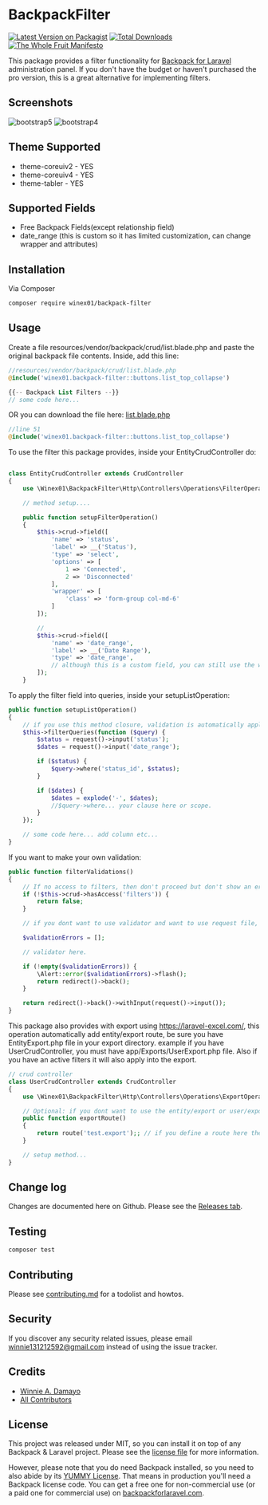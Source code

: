 # BackpackFilter

[![Latest Version on Packagist][ico-version]][link-packagist]
[![Total Downloads][ico-downloads]][link-downloads]
[![The Whole Fruit Manifesto](https://img.shields.io/badge/writing%20standard-the%20whole%20fruit-brightgreen)](https://github.com/the-whole-fruit/manifesto)

This package provides a filter functionality for [Backpack for Laravel](https://backpackforlaravel.com/) administration panel. If you don't have the budget or haven't purchased the pro version, this is a great alternative for implementing filters.

## Screenshots
![bootstrap5](https://github.com/user-attachments/assets/537cd5a5-85f1-4bb7-b790-7de7de330d70)
![bootstrap4](https://github.com/user-attachments/assets/b411481d-6ccf-47aa-828a-79e7f2e17b01)

## Theme Supported
- theme-coreuiv2 - YES
- theme-coreuiv4 - YES
- theme-tabler   - YES

## Supported Fields
- Free Backpack Fields(except relationship field)
- date_range (this is custom so it has limited customization, can change wrapper and attributes)

## Installation

Via Composer

``` bash
composer require winex01/backpack-filter
```

## Usage

Create a file resources/vendor/backpack/crud/list.blade.php and paste the original backpack file contents. Inside, add this line:

```php
//resources/vendor/backpack/crud/list.blade.php
@include('winex01.backpack-filter::buttons.list_top_collapse')

{{-- Backpack List Filters --}}
// some code here...
```
OR you can download the file here:
[list.blade.php](https://github.com/Laravel-Backpack/CRUD/blob/main/src/resources/views/crud/list.blade.php)
```php
//line 51
@include('winex01.backpack-filter::buttons.list_top_collapse')
```

To use the filter this package provides, inside your EntityCrudController do:

```php

class EntityCrudController extends CrudController
{
    use \Winex01\BackpackFilter\Http\Controllers\Operations\FilterOperation;

    // method setup....

    public function setupFilterOperation()
    {
        $this->crud->field([
            'name' => 'status',
            'label' => __('Status'),
            'type' => 'select',
            'options' => [
                1 => 'Connected',
                2 => 'Disconnected'
            ],
            'wrapper' => [
                'class' => 'form-group col-md-6'
            ]
        ]);

        // 
        $this->crud->field([
            'name' => 'date_range',
            'label' => __('Date Range'),
            'type' => 'date_range',
            // although this is a custom field, you can still use the wrapper and attribute here
        ]);
    }
```

To apply the filter field into queries, inside your setupListOperation:

```php
public function setupListOperation()
{
    // if you use this method closure, validation is automatically applied.
    $this->filterQueries(function ($query) {
        $status = request()->input('status');
        $dates = request()->input('date_range');

        if ($status) {
            $query->where('status_id', $status);
        }

        if ($dates) {
            $dates = explode('-', $dates);
            //$query->where... your clause here or scope.
        }
    });

    // some code here... add column etc...
}
```

If you want to make your own validation:
```php
public function filterValidations()
{   
    // If no access to filters, then don't proceed but don't show an error.
    if (!$this->crud->hasAccess('filters')) {
        return false;
    }

    // if you dont want to use validator and want to use request file, modify below, up to you.

    $validationErrors = [];

    // validator here.

    if (!empty($validationErrors)) {
        \Alert::error($validationErrors)->flash();
        return redirect()->back();
    }

    return redirect()->back()->withInput(request()->input());
}
```

This package also provides with export using https://laravel-excel.com/, this operation automatically add entity/export route, be sure you have EntityExport.php file in your export directory. 
example if you have UserCrudController, you must have app/Exports/UserExport.php file. Also if you have an active filters it will also apply into the export.
```php
// crud controller
class UserCrudController extends CrudController
{
    use \Winex01\BackpackFilter\Http\Controllers\Operations\ExportOperation;

    // Optional: if you dont want to use the entity/export or user/export convention you can override the export route:
    public function exportRoute()
    {
        return route('test.export');; // if you define a route here then it will use instead of the auto
    }    

    // setup method...
}

```

## Change log

Changes are documented here on Github. Please see the [Releases tab](https://github.com/winex01/backpack-filter/releases).

## Testing

``` bash
composer test
```

## Contributing

Please see [contributing.md](contributing.md) for a todolist and howtos.

## Security

If you discover any security related issues, please email winnie131212592@gmail.com instead of using the issue tracker.

## Credits

- [Winnie A. Damayo][link-author]
- [All Contributors][link-contributors]

## License

This project was released under MIT, so you can install it on top of any Backpack & Laravel project. Please see the [license file](license.md) for more information. 

However, please note that you do need Backpack installed, so you need to also abide by its [YUMMY License](https://github.com/Laravel-Backpack/CRUD/blob/master/LICENSE.md). That means in production you'll need a Backpack license code. You can get a free one for non-commercial use (or a paid one for commercial use) on [backpackforlaravel.com](https://backpackforlaravel.com).


[ico-version]: https://img.shields.io/packagist/v/winex01/backpack-filter.svg?style=flat-square
[ico-downloads]: https://img.shields.io/packagist/dt/winex01/backpack-filter.svg?style=flat-square

[link-packagist]: https://packagist.org/packages/winex01/backpack-filter
[link-downloads]: https://packagist.org/packages/winex01/backpack-filter
[link-author]: https://github.com/winex01
[link-contributors]: ../../contributors
